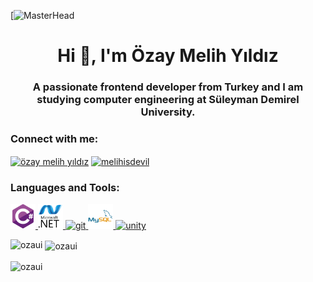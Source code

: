 [![MasterHead](https://tr.pinterest.com/pin/903182900256260020/)
<h1 align="center">Hi 👋, I'm Özay Melih Yıldız</h1>
<h3 align="center">A passionate frontend developer from Turkey and I am studying computer engineering at Süleyman Demirel University.</h3>

<h3 align="left">Connect with me:</h3>
<p align="left">
<a href="https://linkedin.com/in/özay melih yıldız" target="blank"><img align="center" src="https://raw.githubusercontent.com/rahuldkjain/github-profile-readme-generator/master/src/images/icons/Social/linked-in-alt.svg" alt="özay melih yıldız" height="30" width="40" /></a>
<a href="https://instagram.com/melihisdevil" target="blank"><img align="center" src="https://raw.githubusercontent.com/rahuldkjain/github-profile-readme-generator/master/src/images/icons/Social/instagram.svg" alt="melihisdevil" height="30" width="40" /></a>
</p>

<h3 align="left">Languages and Tools:</h3>
<p align="left"> <a href="https://www.w3schools.com/cs/" target="_blank" rel="noreferrer"> <img src="https://raw.githubusercontent.com/devicons/devicon/master/icons/csharp/csharp-original.svg" alt="csharp" width="40" height="40"/> </a> <a href="https://dotnet.microsoft.com/" target="_blank" rel="noreferrer"> <img src="https://raw.githubusercontent.com/devicons/devicon/master/icons/dot-net/dot-net-original-wordmark.svg" alt="dotnet" width="40" height="40"/> </a> <a href="https://git-scm.com/" target="_blank" rel="noreferrer"> <img src="https://www.vectorlogo.zone/logos/git-scm/git-scm-icon.svg" alt="git" width="40" height="40"/> </a> <a href="https://www.mysql.com/" target="_blank" rel="noreferrer"> <img src="https://raw.githubusercontent.com/devicons/devicon/master/icons/mysql/mysql-original-wordmark.svg" alt="mysql" width="40" height="40"/> </a> <a href="https://unity.com/" target="_blank" rel="noreferrer"> <img src="https://www.vectorlogo.zone/logos/unity3d/unity3d-icon.svg" alt="unity" width="40" height="40"/> </a> </p>

<p><img align="left" src="https://github-readme-stats.vercel.app/api/top-langs?username=ozaui&show_icons=true&locale=en&layout=compact" alt="ozaui" /></p>

<p>&nbsp;<img align="center" src="https://github-readme-stats.vercel.app/api?username=ozaui&show_icons=true&locale=en" alt="ozaui" /></p>

<p><img align="center" src="https://github-readme-streak-stats.herokuapp.com/?user=ozaui&" alt="ozaui" /></p>
